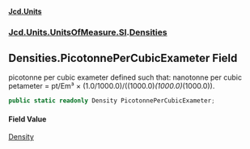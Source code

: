 #### [Jcd.Units](index 'index')
### [Jcd.Units.UnitsOfMeasure.SI](Jcd.Units.UnitsOfMeasure.SI 'Jcd.Units.UnitsOfMeasure.SI').[Densities](Densities 'Jcd.Units.UnitsOfMeasure.SI.Densities')

## Densities.PicotonnePerCubicExameter Field

picotonne per cubic exameter defined such that: nanotonne per cubic petameter = pt/Em³ ×
(1.0/1000.0)/((1000.0)*(1000.0)*(1000.0)).

```csharp
public static readonly Density PicotonnePerCubicExameter;
```

#### Field Value
[Density](Density 'Jcd.Units.UnitTypes.Density')
